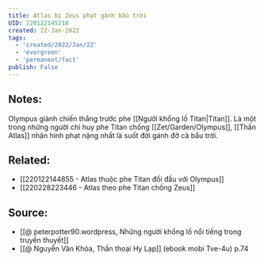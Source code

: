 ```yaml
---
title: Atlas bị Zeus phạt gánh bầu trời
UID: 220122145218
created: 22-Jan-2022
tags:
  - 'created/2022/Jan/22'
  - 'evergreen'
  - 'permanent/fact'
publish: False
---
```

## Notes:
Olympus giành chiến thắng trước phe [[Người khổng lồ Titan|Titan]]. Là một trong những người chỉ huy phe Titan chống [[Zet/Garden/Olympus]], [[Thần Atlas]] nhận hình phạt nặng nhất là suốt đời gánh đỡ cả bẩu trời.

## Related:
- [[220122144855 - Atlas thuộc phe Titan đối đầu với Olympus]]
- [[220228223446 - Atlas theo phe Titan chống Zeus]]

## Source:
- [[@ peterpotter90.wordpress, Những người khổng lồ nổi tiếng trong truyền thuyết]]
- [[@ Nguyễn Văn Khỏa, Thần thoại Hy Lạp]] (ebook mobi Tve-4u) p.74

